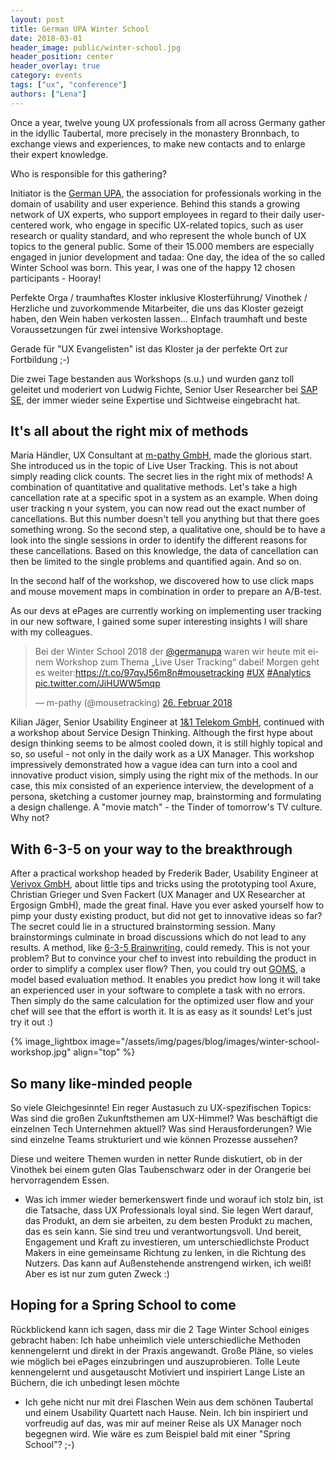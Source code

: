 ```yaml
---
layout: post
title: German UPA Winter School
date: 2018-03-01
header_image: public/winter-school.jpg
header_position: center
header_overlay: true
category: events
tags: ["ux", "conference"]
authors: ["Lena"]
---
```




Once a year, twelve young UX professionals from all across Germany gather in the idyllic Taubertal, more precisely in the monastery Bronnbach, to exchange views and experiences, to make new contacts and to enlarge their expert knowledge.

Who is responsible for this gathering?

Initiator is the [German UPA](https://www.germanupa.de/), the association for professionals working in the domain of usability and user experience.
Behind this stands a growing network of UX experts, who support employees in regard to their daily user-centered work, who engage in specific UX-related topics, such as user research or quality standard, and who represent the whole bunch of UX topics to the general public.
Some of their 15.000 members are especially engaged in junior development and tadaa: One day, the idea of the so called Winter School was born.
This year, I was one of the happy 12 chosen participants - Hooray!



Perfekte Orga / traumhaftes Kloster inklusive Klosterführung/ Vinothek / Herzliche und zuvorkommende Mitarbeiter, die uns das Kloster gezeigt haben, den Wein haben verkosten lassen...
EInfach traumhaft und beste Voraussetzungen für zwei intensive Workshoptage.

Gerade für "UX Evangelisten" ist das Kloster ja der perfekte Ort zur Fortbildung ;-)

Die zwei Tage bestanden aus Workshops (s.u.) und wurden ganz toll geleitet und moderiert von Ludwig Fichte, Senior User Researcher bei [SAP SE](), der immer wieder seine Expertise und Sichtweise eingebracht hat.


## It's all about the right mix of methods

Maria Händler, UX Consultant at [m-pathy GmbH](https://www.m-pathy.com/de/), made the glorious start.
She introduced us in the topic of Live User Tracking.
This is not about simply reading click counts.
The secret lies in the right mix of methods!
A combination of quantitative and qualitative methods.
Let's take a high cancellation rate at a specific spot in a system as an example.
When doing user tracking n your system, you can now read out the exact number of cancellations.
But this number doesn't tell you anything but that there goes something wrong.
So the second step, a qualitative one, should be to have a look into the single sessions in order to identify the different reasons for these cancellations.
Based on this knowledge, the data of cancellation can then be limited to the single problems and quantified again.
And so on.

In the second half of the workshop, we discovered how to use click maps and mouse movement maps in combination in order to prepare an A/B-test.

As our devs at ePages are currently working on implementing user tracking in our new software, I gained some super interesting insights I will share with my colleagues.

<blockquote class="twitter-tweet" data-lang="de"><p lang="de" dir="ltr">Bei der Winter School 2018 der <a href="https://twitter.com/germanupa?ref_src=twsrc%5Etfw">@germanupa</a> waren wir heute mit einem Workshop zum Thema „Live User Tracking“ dabei! Morgen geht es weiter:<a href="https://t.co/97qvJ56m8n">https://t.co/97qvJ56m8n</a><a href="https://twitter.com/hashtag/mousetracking?src=hash&amp;ref_src=twsrc%5Etfw">#mousetracking</a> <a href="https://twitter.com/hashtag/UX?src=hash&amp;ref_src=twsrc%5Etfw">#UX</a> <a href="https://twitter.com/hashtag/Analytics?src=hash&amp;ref_src=twsrc%5Etfw">#Analytics</a> <a href="https://t.co/JiHUWW5mqp">pic.twitter.com/JiHUWW5mqp</a></p>&mdash; m-pathy (@mousetracking) <a href="https://twitter.com/mousetracking/status/968130064041893888?ref_src=twsrc%5Etfw">26. Februar 2018</a></blockquote>
<script async src="https://platform.twitter.com/widgets.js" charset="utf-8"></script>


Kilian Jäger, Senior Usability Engineer at [1&1 Telekom GmbH](https://unternehmen.1und1.de/impressum/), continued with a workshop about Service Design Thinking.
Although the first hype about design thinking seems to be almost cooled down, it is still highly topical and so, so useful - not only in the daily work as a UX Manager.
This workshop impressively demonstrated how a vague idea can turn into a cool and innovative product vision, simply using the right mix of the methods.
In our case, this mix consisted of an experience interview, the development of a persona, sketching a customer journey map, brainstorming and formulating a design challenge.
A "movie match" - the Tinder of tomorrow's TV culture.
Why not?


## With 6-3-5 on your way to the breakthrough

After a practical workshop headed by Frederik Bader, Usability Engineer at [Verivox GmbH](), about little tips and tricks using the prototyping tool Axure, Christian Grieger und Sven Fackert (UX Manager and UX Researcher at Ergosign GmbH), made the great final.
Have you ever asked yourself how to pimp your dusty existing product, but did not get to innovative ideas so far?
The secret could lie in a structured brainstorming session.
Many brainstormings culminate in broad discussions which do not lead to any results.
A method, like [6-3-5 Brainwriting](), could remedy.
This is not your problem?
But to convince your chef to invest into rebuilding the product in order to simplify a complex user flow?
Then, you could try out [GOMS](), a model based evaluation method.
It enables you predict how long it will take an experienced user in your software to complete a task with no errors.
Then simply do the same calculation for the optimized user flow and your chef will see that the effort is worth it.
It is as easy as it sounds!
Let's just try it out :)

{% image_lightbox image="/assets/img/pages/blog/images/winter-school-workshop.jpg" align="top" %}


## So many like-minded people

So viele Gleichgesinnte!
Ein reger Austasuch zu UX-spezifischen Topics:
Was sind die großen Zukunftsthemen am UX-Himmel?
Was beschäftigt die einzelnen Tech Unternehmen aktuell?
Was sind Herausforderungen?
Wie sind einzelne Teams strukturiert und wie können Prozesse aussehen?

Diese und weitere Themen wurden in netter Runde diskutiert, ob in der Vinothek bei einem guten Glas Taubenschwarz oder in der Orangerie bei hervorragendem Essen.

- Was ich immer wieder bemerkenswert finde und worauf ich stolz bin, ist die Tatsache, dass UX Professionals loyal sind. Sie legen Wert darauf, das Produkt, an dem sie arbeiten, zu dem besten Produkt zu machen, das es sein kann. Sie sind treu und verantwortungsvoll. Und bereit, Engagement und Kraft zu investieren, um unterschiedlichste Product Makers in eine gemeinsame Richtung zu lenken, in die Richtung des Nutzers. Das kann auf Außenstehende anstrengend wirken, ich weiß! Aber es ist nur zum guten Zweck :)


## Hoping for a Spring School to come

Rückblickend kann ich sagen, dass mir die 2 Tage Winter School einiges gebracht haben:
Ich habe unheimlich viele unterschiedliche Methoden kennengelernt und direkt in der Praxis angewandt.
Große Pläne, so vieles wie möglich bei ePages einzubringen und auszuprobieren.
Tolle Leute kennengelernt und ausgetauscht
Motiviert und inspiriert
Lange Liste an Büchern, die ich unbedingt lesen möchte


- Ich gehe nicht nur mit drei Flaschen Wein aus dem schönen Taubertal und einem Usability Quartett nach Hause. Nein. Ich bin inspiriert und vorfreudig auf das, was mir auf meiner Reise als UX Manager noch begegnen wird. Wie wäre es zum Beispiel bald mit einer "Spring School"? ;-)
